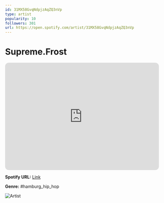 ```yaml
---
id: 31MX58GvqNdpjzAqZQ3nVp
type: artist
popularity: 10
followers: 301
url: https://open.spotify.com/artist/31MX58GvqNdpjzAqZQ3nVp
---
```

# Supreme.Frost

<iframe style="border-radius:12px" src="https://open.spotify.com/embed/artist/31MX58GvqNdpjzAqZQ3nVp" width="100%" height="352" frameBorder="0" allowfullscreen="" allow="autoplay; clipboard-write; encrypted-media; fullscreen; picture-in-picture" loading="lazy"></iframe>

**Spotify URL:** [Link](https://open.spotify.com/artist/31MX58GvqNdpjzAqZQ3nVp)

**Genre:**  #hamburg_hip_hop

![Artist](https://i.scdn.co/image/ab6761610000e5eb6ee5d44482edd8e003fdb86f)
